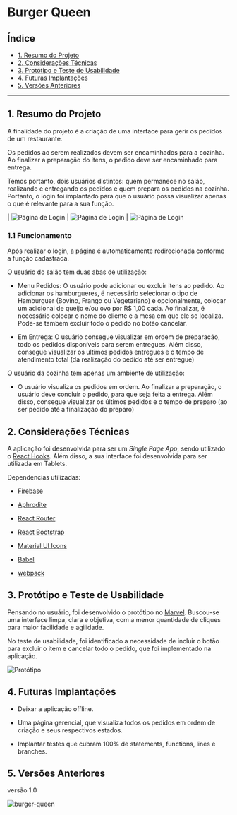 # Burger Queen

## Índice

- [1. Resumo do Projeto](#1-resumo-do-projeto)
- [2. Considerações Técnicas](#2-considerações-técnicas)
- [3. Protótipo e Teste de Usabilidade](#3-protótipo-e-teste-de-usabilidade)
- [4. Futuras Implantações](#4-futuras-implantações)
- [5. Versões Anteriores](#5-versões-anteriores)

---

## 1. Resumo do Projeto

A finalidade do projeto é a criação de uma interface para gerir os pedidos de um restaurante.

Os pedidos ao serem realizados devem ser encaminhados para a cozinha. Ao finalizar a preparação do itens, o pedido deve ser encaminhado para entrega.

Temos portanto, dois usuários distintos: quem permanece no salão, realizando e entregando os pedidos e quem prepara os pedidos na cozinha. Portanto, o login foi implantado para que o usuário possa visualizar apenas o que é relevante para a sua função.

| ![Página de Login](imgs/login.png) | ![Página de Login](imgs/hall.png) | ![Página de Login](imgs/kitchen.png)

### 1.1 Funcionamento

Após realizar o login, a página é automaticamente redirecionada conforme a função cadastrada.

O usuário do salão tem duas abas de utilização:

- Menu Pedidos: O usuário pode adicionar ou excluir itens ao pedido. Ao adicionar os hamburgueres, é necessário selecionar o tipo de Hamburguer (Bovino, Frango ou Vegetariano) e opcionalmente, colocar um adicional de queijo e/ou ovo por R\$ 1,00 cada. Ao finalizar, é necessário colocar o nome do cliente e a mesa em que ele se localiza. Pode-se também excluir todo o pedido no botão cancelar.

- Em Entrega: O usuário consegue visualizar em ordem de preparação, todo os pedidos disponíveis para serem entregues. Além disso, consegue visualizar os ultimos pedidos entregues e o tempo de atendimento total (da realização do pedido até ser entregue)

O usuário da cozinha tem apenas um ambiente de utilização:

- O usuário visualiza os pedidos em ordem. Ao finalizar a preparação, o usuário deve concluir o pedido, para que seja feita a entrega. Além disso, consegue visualizar os últimos pedidos e o tempo de preparo (ao ser pedido até a finalização do preparo)

## 2. Considerações Técnicas

A aplicação foi desenvolvida para ser um _Single Page App_, sendo utilizado o [React Hooks](https://pt-br.reactjs.org/docs/hooks-intro.html). Além disso, a sua interface foi desenvolvida para ser utilizada em Tablets.

Dependencias utilizadas:

- [Firebase](https://firebase.google.com/?hl=pt-br)

- [Aphrodite](https://github.com/Khan/aphrodite)

- [React Router](https://reacttraining.com/react-router/)

- [React Bootstrap](https://react-bootstrap.github.io/)

- [Material UI Icons](https://material-ui.com/pt/components/material-icons/)

- [Babel](https://babeljs.io/)

- [webpack](https://webpack.js.org/)

## 3. Protótipo e Teste de Usabilidade

Pensando no usuário, foi desenvolvido o protótipo no [Marvel](https://marvelapp.com/dashboard/). Buscou-se uma interface limpa, clara e objetiva, com a menor quantidade de cliques para maior facilidade e agilidade.

No teste de usabilidade, foi identificado a necessidade de incluir o botão para excluir o item e cancelar todo o pedido, que foi implementado na aplicação.

![Protótipo](imgs/prototype.PNG)

## 4. Futuras Implantações

- Deixar a aplicação offline.

- Uma página gerencial, que visualiza todos os pedidos em ordem de criação e seus respectivos estados.

- Implantar testes que cubram 100% de statements, functions, lines e branches.

## 5. Versões Anteriores

versão 1.0

![burger-queen](imgs/Tablet_web.png)
